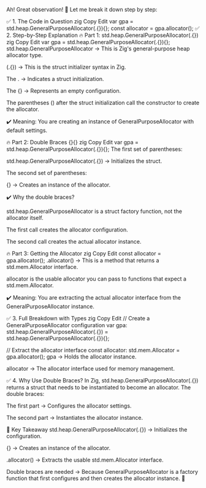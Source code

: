 Ah! Great observation! 👀 Let me break it down step by step:

✅ 1. The Code in Question
zig
Copy
Edit
var gpa = std.heap.GeneralPurposeAllocator(.{}){};
const allocator = gpa.allocator();
✅ 2. Step-by-Step Explanation
🔥 Part 1: std.heap.GeneralPurposeAllocator(.{})
zig
Copy
Edit
var gpa = std.heap.GeneralPurposeAllocator(.{}){};
std.heap.GeneralPurposeAllocator → This is Zig's general-purpose heap allocator type.

(.{}) → This is the struct initializer syntax in Zig.

The . → Indicates a struct initialization.

The {} → Represents an empty configuration.

The parentheses () after the struct initialization call the constructor to create the allocator.

✔️ Meaning:
You are creating an instance of GeneralPurposeAllocator with default settings.

🔥 Part 2: Double Braces {}{}
zig
Copy
Edit
var gpa = std.heap.GeneralPurposeAllocator(.{}){};
The first set of parentheses:

std.heap.GeneralPurposeAllocator(.{}) → Initializes the struct.

The second set of parentheses:

{} → Creates an instance of the allocator.

✔️ Why the double braces?

std.heap.GeneralPurposeAllocator is a struct factory function, not the allocator itself.

The first call creates the allocator configuration.

The second call creates the actual allocator instance.

🔥 Part 3: Getting the Allocator
zig
Copy
Edit
const allocator = gpa.allocator();
.allocator() → This is a method that returns a std.mem.Allocator interface.

allocator is the usable allocator you can pass to functions that expect a std.mem.Allocator.

✔️ Meaning:
You are extracting the actual allocator interface from the GeneralPurposeAllocator instance.

✅ 3. Full Breakdown with Types
zig
Copy
Edit
// Create a GeneralPurposeAllocator configuration
var gpa: std.heap.GeneralPurposeAllocator(.{}) = std.heap.GeneralPurposeAllocator(.{}){};

// Extract the allocator interface
const allocator: std.mem.Allocator = gpa.allocator();
gpa → Holds the allocator instance.

allocator → The allocator interface used for memory management.

✅ 4. Why Use Double Braces?
In Zig, std.heap.GeneralPurposeAllocator(.{}) returns a struct that needs to be instantiated to become an allocator.
The double braces:

The first part → Configures the allocator settings.

The second part → Instantiates the allocator instance.

🚀 Key Takeaway
std.heap.GeneralPurposeAllocator(.{}) → Initializes the configuration.

{} → Creates an instance of the allocator.

.allocator() → Extracts the usable std.mem.Allocator interface.

Double braces are needed → Because GeneralPurposeAllocator is a factory function that first configures and then creates the allocator instance. 🚀

